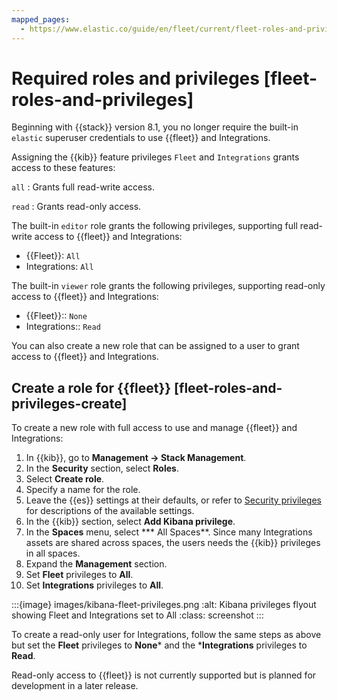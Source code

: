 ```yaml
---
mapped_pages:
  - https://www.elastic.co/guide/en/fleet/current/fleet-roles-and-privileges.html
---
```


# Required roles and privileges [fleet-roles-and-privileges]

Beginning with {{stack}} version 8.1, you no longer require the built-in `elastic` superuser credentials to use {{fleet}} and Integrations.

Assigning the {{kib}} feature privileges `Fleet` and `Integrations` grants access to these features:

`all`
:   Grants full read-write access.

`read`
:   Grants read-only access.

The built-in `editor` role grants the following privileges, supporting full read-write access to {{fleet}} and Integrations:

* {{Fleet}}: `All`
* Integrations: `All`

The built-in `viewer` role grants the following privileges, supporting read-only access to {{fleet}} and Integrations:

* {{Fleet}}:: `None`
* Integrations:: `Read`

You can also create a new role that can be assigned to a user to grant access to {{fleet}} and Integrations.


## Create a role for {{fleet}} [fleet-roles-and-privileges-create]

To create a new role with full access to use and manage {{fleet}} and Integrations:

1. In {{kib}}, go to **Management → Stack Management**.
2. In the **Security** section, select **Roles**.
3. Select **Create role**.
4. Specify a name for the role.
5. Leave the {{es}} settings at their defaults, or refer to [Security privileges](asciidocalypse://docs/elasticsearch/docs/reference/elasticsearch/security-privileges.md) for descriptions of the available settings.
6. In the {{kib}} section, select **Add Kibana privilege**.
7. In the **Spaces** menu, select *** All Spaces**. Since many Integrations assets are shared across spaces, the users needs the {{kib}} privileges in all spaces.
8. Expand the **Management** section.
9. Set **Fleet** privileges to **All**.
10. Set **Integrations** privileges to **All**.

:::{image} images/kibana-fleet-privileges.png
:alt: Kibana privileges flyout showing Fleet and Integrations set to All
:class: screenshot
:::

To create a read-only user for Integrations, follow the same steps as above but set the **Fleet** privileges to **None*** and the ***Integrations** privileges to **Read**.

Read-only access to {{fleet}} is not currently supported but is planned for development in a later release.
